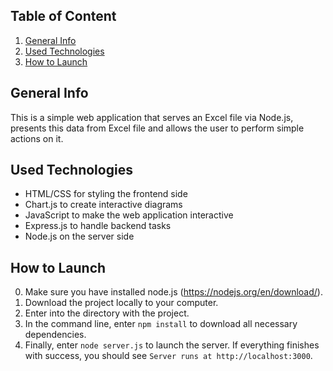 ## Table of Content
1. [General Info](#general-info)
2. [Used Technologies](#used-technologies)
3. [How to Launch](#how-to-launch)

## General Info

This is a simple web application that serves an Excel file via Node.js, presents this data from Excel file and allows the user to perform simple actions on it.

## Used Technologies

- HTML/CSS for styling the frontend side 
- Chart.js to create interactive diagrams
- JavaScript to make the web application interactive
- Express.js to handle backend tasks
- Node.js on the server side

## How to Launch
0. Make sure you have installed node.js (https://nodejs.org/en/download/).
1. Download the project locally to your computer.
2. Enter into the directory with the project.
3. In the command line, enter `npm install` to download all necessary dependencies.
4. Finally, enter `node server.js` to launch the server. If everything finishes with success, you should see `Server runs at http://localhost:3000`.
